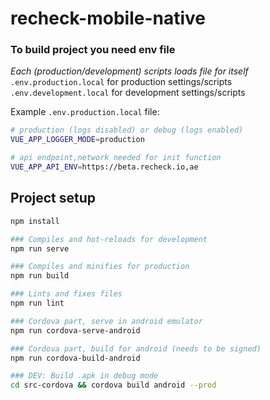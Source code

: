 # recheck-mobile-native

### To build project you need env file
*Each (production/development) scripts loads file for itself* <br />
`.env.production.local` for production settings/scripts <br />
`.env.development.local` for development settings/scripts

Example `.env.production.local` file:
```bash
# production (logs disabled) or debug (logs enabled)
VUE_APP_LOGGER_MODE=production

# api endpoint,network needed for init function
VUE_APP_API_ENV=https://beta.recheck.io,ae
```

## Project setup
```sh
npm install

### Compiles and hot-reloads for development
npm run serve

### Compiles and minifies for production
npm run build

### Lints and fixes files
npm run lint

### Cordova part, serve in android emulator
npm run cordova-serve-android

### Cordova part, build for android (needs to be signed)
npm run cordova-build-android

### DEV: Build .apk in debug mode
cd src-cordova && cordova build android --prod
```


